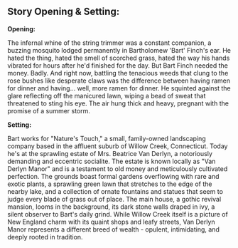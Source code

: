 ## Story Opening & Setting:

**Opening:**

The infernal whine of the string trimmer was a constant companion, a buzzing mosquito lodged permanently in Bartholomew 'Bart' Finch's ear. He hated the thing, hated the smell of scorched grass, hated the way his hands vibrated for hours after he'd finished for the day. But Bart Finch needed the money. Badly. And right now, battling the tenacious weeds that clung to the rose bushes like desperate claws was the difference between having ramen for dinner and having… well, more ramen for dinner. He squinted against the glare reflecting off the manicured lawn, wiping a bead of sweat that threatened to sting his eye. The air hung thick and heavy, pregnant with the promise of a summer storm.

**Setting:**

Bart works for "Nature's Touch," a small, family-owned landscaping company based in the affluent suburb of Willow Creek, Connecticut. Today he's at the sprawling estate of Mrs. Beatrice Van Derlyn, a notoriously demanding and eccentric socialite. The estate is known locally as "Van Derlyn Manor" and is a testament to old money and meticulously cultivated perfection. The grounds boast formal gardens overflowing with rare and exotic plants, a sprawling green lawn that stretches to the edge of the nearby lake, and a collection of ornate fountains and statues that seem to judge every blade of grass out of place. The main house, a gothic revival mansion, looms in the background, its dark stone walls draped in ivy, a silent observer to Bart's daily grind. While Willow Creek itself is a picture of New England charm with its quaint shops and leafy streets, Van Derlyn Manor represents a different breed of wealth - opulent, intimidating, and deeply rooted in tradition.
